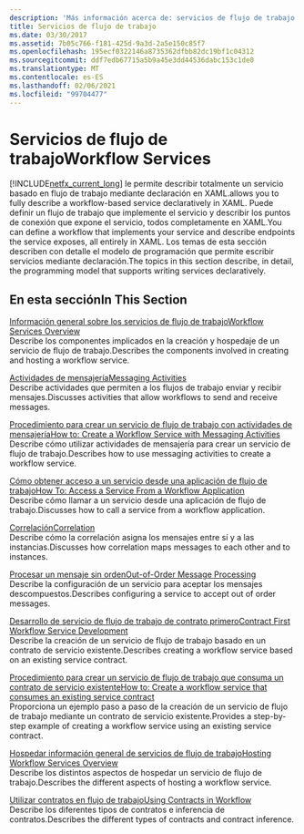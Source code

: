 ```yaml
---
description: 'Más información acerca de: servicios de flujo de trabajo'
title: Servicios de flujo de trabajo
ms.date: 03/30/2017
ms.assetid: 7b05c766-f181-425d-9a3d-2a5e150c85f7
ms.openlocfilehash: 195ecf0322146a8735362dfbb82dc19bf1c04312
ms.sourcegitcommit: ddf7edb67715a5b9a45e3dd44536dabc153c1de0
ms.translationtype: MT
ms.contentlocale: es-ES
ms.lasthandoff: 02/06/2021
ms.locfileid: "99704477"
---
```

# <a name="workflow-services"></a><span data-ttu-id="b6b3f-103">Servicios de flujo de trabajo</span><span class="sxs-lookup"><span data-stu-id="b6b3f-103">Workflow Services</span></span>

[!INCLUDE[netfx_current_long](../../../../includes/netfx-current-long-md.md)] <span data-ttu-id="b6b3f-104">le permite describir totalmente un servicio basado en flujo de trabajo mediante declaración en XAML.</span><span class="sxs-lookup"><span data-stu-id="b6b3f-104">allows you to fully describe a workflow-based service declaratively in XAML.</span></span> <span data-ttu-id="b6b3f-105">Puede definir un flujo de trabajo que implemente el servicio y describir los puntos de conexión que expone el servicio, todos completamente en XAML.</span><span class="sxs-lookup"><span data-stu-id="b6b3f-105">You can define a workflow that implements your service and describe endpoints the service exposes, all entirely in XAML.</span></span> <span data-ttu-id="b6b3f-106">Los temas de esta sección describen con detalle el modelo de programación que permite escribir servicios mediante declaración.</span><span class="sxs-lookup"><span data-stu-id="b6b3f-106">The topics in this section describe, in detail, the programming model that supports writing services declaratively.</span></span>  
  
## <a name="in-this-section"></a><span data-ttu-id="b6b3f-107">En esta sección</span><span class="sxs-lookup"><span data-stu-id="b6b3f-107">In This Section</span></span>  

 [<span data-ttu-id="b6b3f-108">Información general sobre los servicios de flujo de trabajo</span><span class="sxs-lookup"><span data-stu-id="b6b3f-108">Workflow Services Overview</span></span>](workflow-services-overview.md)  
 <span data-ttu-id="b6b3f-109">Describe los componentes implicados en la creación y hospedaje de un servicio de flujo de trabajo.</span><span class="sxs-lookup"><span data-stu-id="b6b3f-109">Describes the components involved in creating and hosting a workflow service.</span></span>  
  
 [<span data-ttu-id="b6b3f-110">Actividades de mensajería</span><span class="sxs-lookup"><span data-stu-id="b6b3f-110">Messaging Activities</span></span>](messaging-activities.md)  
 <span data-ttu-id="b6b3f-111">Describe actividades que permiten a los flujos de trabajo enviar y recibir mensajes.</span><span class="sxs-lookup"><span data-stu-id="b6b3f-111">Discusses activities that allow workflows to send and receive messages.</span></span>  
  
 [<span data-ttu-id="b6b3f-112">Procedimiento para crear un servicio de flujo de trabajo con actividades de mensajería</span><span class="sxs-lookup"><span data-stu-id="b6b3f-112">How to: Create a Workflow Service with Messaging Activities</span></span>](how-to-create-a-workflow-service-with-messaging-activities.md)  
 <span data-ttu-id="b6b3f-113">Describe cómo utilizar actividades de mensajería para crear un servicio de flujo de trabajo.</span><span class="sxs-lookup"><span data-stu-id="b6b3f-113">Describes how to use messaging activities to create a workflow service.</span></span>  
  
 [<span data-ttu-id="b6b3f-114">Cómo obtener acceso a un servicio desde una aplicación de flujo de trabajo</span><span class="sxs-lookup"><span data-stu-id="b6b3f-114">How To: Access a Service From a Workflow Application</span></span>](how-to-access-a-service-from-a-workflow-application.md)  
 <span data-ttu-id="b6b3f-115">Describe cómo llamar a un servicio desde una aplicación de flujo de trabajo.</span><span class="sxs-lookup"><span data-stu-id="b6b3f-115">Discusses how to call a service from a workflow application.</span></span>  
  
 [<span data-ttu-id="b6b3f-116">Correlación</span><span class="sxs-lookup"><span data-stu-id="b6b3f-116">Correlation</span></span>](correlation.md)  
 <span data-ttu-id="b6b3f-117">Describe cómo la correlación asigna los mensajes entre sí y a las instancias.</span><span class="sxs-lookup"><span data-stu-id="b6b3f-117">Discusses how correlation maps messages to each other and to instances.</span></span>  
  
 [<span data-ttu-id="b6b3f-118">Procesar un mensaje sin orden</span><span class="sxs-lookup"><span data-stu-id="b6b3f-118">Out-of-Order Message Processing</span></span>](out-of-order-message-processing.md)  
 <span data-ttu-id="b6b3f-119">Describe la configuración de un servicio para aceptar los mensajes descompuestos.</span><span class="sxs-lookup"><span data-stu-id="b6b3f-119">Describes configuring a service to accept out of order messages.</span></span>  
  
 [<span data-ttu-id="b6b3f-120">Desarrollo de servicio de flujo de trabajo de contrato primero</span><span class="sxs-lookup"><span data-stu-id="b6b3f-120">Contract First Workflow Service Development</span></span>](../../windows-workflow-foundation/contract-first-workflow-service-development.md)  
 <span data-ttu-id="b6b3f-121">Describe la creación de un servicio de flujo de trabajo basado en un contrato de servicio existente.</span><span class="sxs-lookup"><span data-stu-id="b6b3f-121">Describes creating a workflow service based on an existing service contract.</span></span>  
  
 [<span data-ttu-id="b6b3f-122">Procedimiento para crear un servicio de flujo de trabajo que consuma un contrato de servicio existente</span><span class="sxs-lookup"><span data-stu-id="b6b3f-122">How to: Create a workflow service that consumes an existing service contract</span></span>](../../windows-workflow-foundation/how-to-create-a-workflow-service-that-consumes-an-existing-service-contract.md)  
 <span data-ttu-id="b6b3f-123">Proporciona un ejemplo paso a paso de la creación de un servicio de flujo de trabajo mediante un contrato de servicio existente.</span><span class="sxs-lookup"><span data-stu-id="b6b3f-123">Provides a step-by-step example of creating a workflow service using an existing service contract.</span></span>  
  
 [<span data-ttu-id="b6b3f-124">Hospedar información general de servicios de flujo de trabajo</span><span class="sxs-lookup"><span data-stu-id="b6b3f-124">Hosting Workflow Services Overview</span></span>](hosting-workflow-services-overview.md)  
 <span data-ttu-id="b6b3f-125">Describe los distintos aspectos de hospedar un servicio de flujo de trabajo.</span><span class="sxs-lookup"><span data-stu-id="b6b3f-125">Describes the different aspects of hosting a workflow service.</span></span>  
  
 [<span data-ttu-id="b6b3f-126">Utilizar contratos en flujo de trabajo</span><span class="sxs-lookup"><span data-stu-id="b6b3f-126">Using Contracts in Workflow</span></span>](using-contracts-in-workflow.md)  
 <span data-ttu-id="b6b3f-127">Describe los diferentes tipos de contratos e inferencia de contratos.</span><span class="sxs-lookup"><span data-stu-id="b6b3f-127">Describes the different types of contracts and contract inference.</span></span>
